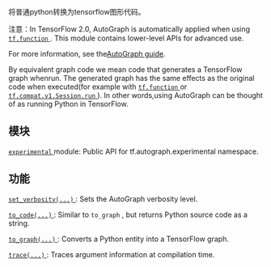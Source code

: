 将普通python转换为tensorflow图形代码。

注意：In TensorFlow 2.0, AutoGraph is automatically applied when using[ `tf.function` ](https://tensorflow.google.cn/api_docs/python/tf/function). This module contains lower-level APIs for advanced use.

For more information, see the[AutoGraph guide](https://tensorflow.google.cn/guide/autograph).

By equivalent graph code we mean code that generates a TensorFlow graph whenrun. The generated graph has the same effects as the original code when executed(for example with [ `tf.function` ](https://tensorflow.google.cn/api_docs/python/tf/function) or [ `tf.compat.v1.Session.run` ](https://tensorflow.google.cn/api_docs/python/tf/compat/v1/Session#run)). In other words,using AutoGraph can be thought of as running Python in TensorFlow.

## 模块
[ `experimental` ](https://tensorflow.google.cn/api_docs/python/tf/compat/v2/autograph/experimental) module: Public API for tf.autograph.experimental namespace.

## 功能
[ `set_verbosity(...)` ](https://tensorflow.google.cn/api_docs/python/tf/autograph/set_verbosity): Sets the AutoGraph verbosity level.

[ `to_code(...)` ](https://tensorflow.google.cn/api_docs/python/tf/autograph/to_code): Similar to  `to_graph` , but returns Python source code as a string.

[ `to_graph(...)` ](https://tensorflow.google.cn/api_docs/python/tf/autograph/to_graph): Converts a Python entity into a TensorFlow graph.

[ `trace(...)` ](https://tensorflow.google.cn/api_docs/python/tf/autograph/trace): Traces argument information at compilation time.

